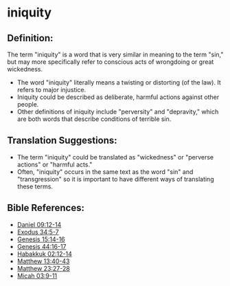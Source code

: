 # iniquity #

## Definition: ##

The term "iniquity" is a word that is very similar in meaning to the term "sin," but may more specifically refer to conscious acts of wrongdoing or great wickedness.

* The word "iniquity" literally means a twisting or distorting (of the law). It refers to major injustice.
* Iniquity could be described as deliberate, harmful actions against other people.
* Other definitions of iniquity include "perversity" and "depravity," which are both words that describe conditions of terrible sin.

## Translation Suggestions: ##

* The term "iniquity" could be translated as "wickedness" or "perverse actions" or "harmful acts."
* Often, "iniquity" occurs in the same text as the word "sin" and "transgression" so it is important to have different ways of translating these terms.



## Bible References: ##

* [Daniel 09:12-14](en/tn/dan/help/09/12)
* [Exodus 34:5-7](en/tn/exo/help/34/05)
* [Genesis 15:14-16](en/tn/gen/help/15/14)
* [Genesis 44:16-17](en/tn/gen/help/44/16)
* [Habakkuk 02:12-14](en/tn/hab/help/02/12)
* [Matthew 13:40-43](en/tn/mat/help/13/40)
* [Matthew 23:27-28](en/tn/mat/help/23/27)
* [Micah 03:9-11](en/tn/mic/help/03/09)